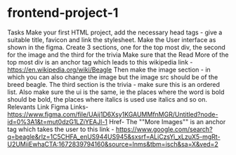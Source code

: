# frontend-project-1
Tasks
Make your first HTML project, add the necessary head tags - give a suitable title, favicon and link the stylesheet.
Make the User interface as shown in the figma.
Create 3 sections, one for the top most div, the second for the image and the third for the trivia
Make sure that the Read More of the top most div is an anchor tag which leads to this wikipedia link - https://en.wikipedia.org/wiki/Beagle
Then make the image section - in which you can also change the image but the image src should be of the breed beagle.
The third section is the trivia - make sure this is an ordered list.
Also make sure the ui is the same, ie the places where the word is bold should be bold, the places where italics is used use italics and so on.
Relevants Link
Figma Links- https://www.figma.com/file/UAij1D6Xsy1KGAUMMfnMGR/Untitled?node-id=0%3A1&t=mut0dzG1LZiYEAJl-1
Href- The ""More Images"" is an anchor tag which takes the user to this link - https://www.google.com/search?q=beagle&rlz=1C5CHFA_enUS944US945&sxsrf=ALiCzsYi_xLzuX5-mgRt-U2UMiiEwhaCTA:1672839794160&source=lnms&tbm=isch&sa=X&ved=2
